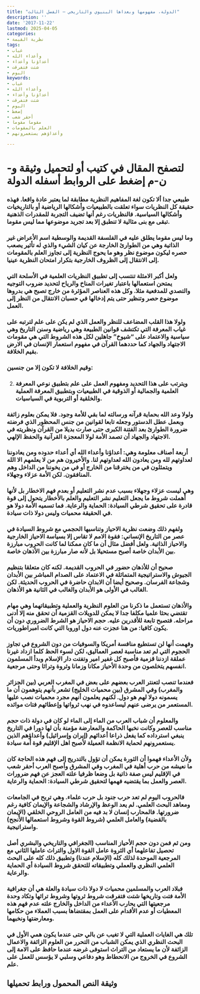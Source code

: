 ```yaml
---
title: "الدولة، مفهومها وبعداها البنيوي والتاريخي – الفصل الثالث"
description: ''
date: '2017-11-22'
lastmod: 2025-04-05
categories:
- نظرية القيمة
tags:
- غياب
- وأعداء الله
- أعداؤنا وأعداء
- شتت فتفرقت
- اليوم
keywords:
- غياب
- وأعداء الله
- أعداؤنا وأعداء
- شتت فتفرقت
- اليوم
- إضغط
- أحقر شعب
- مقوما مقوما
- العلم بالمقومات
- وأعداؤهم يستعمرونهم

---
```

# **لتصفح المقال في كتيب أو لتحميل وثيقة و-ن-م إضغط على الروابط أسفله** **الدولة**

### طبيعي جدا ألا تكون لغة المفاهيم النظرية مطابقة لما يعتبر عادة واقعا. فهذه حقيقة كل النظريات سواء تعلقت بالطبيعيات وأشكالها الرياضية أو بالتاريخيات وأشكالها السياسية. فالنظريات رغم أنها تضيف التجربة للمقدرات الذهنية تبقى مع بنى مثالية لا تنطبق إلا بعد تجريد موضوعها مما ليس مقوما.

### وما ليس مقوما يطلق عليه في الفلسفة القديمة والوسطية اسم الأعراض غير الذاتية وهي من الطوارئ الخارجة عن كيان الشيء والذي له تأثير يصعب حصره ليكون موضوع نظر وهو ما يحوج النظرية إلى تجاوز العلم بالمقومات إلى الانتقال إلى الظروف الخارجية بتكرار امتحان النظرية عينيا.

### ولعل أكبر الامثلة تنتسب إلى تطبيق النظريات العلمية في الأسلحة التي يمتحن استعمالها باعتبار تغيرات المناخ والرياح لتحديد ضروب التوجيه والتصدي للمدفعية مثلا. وكل هذه العناصر المؤثرة من خارج تصبح هي بدروها موضوع حصر وتنظير حتى يتم إدخالها في حسبان الانتقال من النظر إلى العمل.

### ولولا هذا القلب المضاعف للنظر والعمل الذي لم يكن على علم لترتبه على غياب المعرفة التي تكتشف قوانين الطبيعة وهي رياضية وسنن التاريخ وهي سياسية والاعتماد على “شيوخ” جاهلين لكل هذه الشروط التي هي مقومات الاجتهاد والجهاد كما حددهما القرآن في مفهوم استعمار الإنسان في الارض بقيم الخلافة.

### وقيم الخلافة لا تكون إلا من جنسين:

2. ### ويترتب على هذا التحديد ومفهوم العمل على علم بتطبيق نوعي المعرفة العلمية والجمالية أو الذوقية في الطبيعيات وبتطبيق المعرفة العملية والخلقية أو التربوية في السياسيات.

### ولولا وعد الله بحماية قرآنه ورسالته لما بقي للأمة وجود. فلا يمكن بعلوم زائفة وبعمل عطل الدستور وجعله تابعا لقوانين من جنس المحظور الذي فرضته ضرورة الطوارئ بعد الفتنة الكبرى حتى صارت بديلا من القرآن ونظريته في الاجتهاد والجهاد أن تصمد الأمة لولا المعجزة القرآنية والحفظ الإلهي.

### أربعة أصناف معلومة وهي: أعداؤنا وأعداء الله أي أعداء حدوده ومن يعادوننا لعداوتهم لله ومن يعادون الله لعداوتهم لنا. والأخيرون هم من لا يعلمهم الا الله ويتمثلون في من يخترقنا من الخارج أو في من يخوننا من الداخل وهم المنافقون. لكن الأمة عزلاء وجهلاء.

### وهي ليست عزلاء وجهلاء بسبب عدم نشر التعليم أو بعدم فهم الاخطار بل لأنها أهملت شروط ما يجعل التعليم نشر التعليم والعلم بالأخطار يتحول إلى قوة قادرة على تحقيق شرطي السيادة: الحماية والرعاية. فما تسميه الأمة دولا هو في الحقيقة محميات وليس دولا ذات سيادة.

### ولفهم ذلك وضعت نظرية الاحياز وتناسبها الحجمي مع شروط السيادة في عصر من التاريخ الإنساني: فقوة الامم لا تقاس إلا بسياسة الاحياز الخارجية والاحياز الذاتية. ولعل أفضل مثال أن ما كان ممكنا لما كانت الحروب مبارزة بين الأبدان خاصة أصبح مستحيلا بل لأنه صار مبارزة بين الأذهان خاصة.

### صحيح أن للأذهان حضور في الحروب القديمة. لكنه كان متعلقا بتنظيم الجيوش والاستراتيجية المتماثلة في الاعتماد على الصدام المباشر بين الأبدان وشجاعة الفرسان. وصحيح أيضا أن الابدان حاضرة في الحروب الحديثة. لكن الغالب في الأولى هو الأبدان والغالب في الثانية هو الأذهان.

### والأذهان تستعمل ما ذكرنا من العلوم النظرية والعملية وتطبيقاتهما وهي مهام تقتضي بحثا علميا مكلفا جدا لا يمكن للدويلات القزمية أن تحقق منه إلا أدنى مراحله. فتصبح تابعة للأقدرين عليه. حجم الاحياز هو الشرط الضروري دون أن يكون كافيا: من هنا عجزت عنه دول اوروبا التي كانت امبراطوريات.

### وفهمت أنها لن تستطيع منافسة أمريكا والسوفيات من دون الشروع في تجاوز الحجوم التي لم تعد مناسبة لعصر العماليق، لكن لسوء الحظ كلما ازداد غيرنا عملقة ازدننا قزمية فأصبح كل غفير امير وتفتت دار الإسلام وبدأ المسلمون انفسهم يتخلصون من وحدة الأحياز مكانا وزمانا وثروة وتراثا وحتى مرجعية.

### فعندما تنصب لتعنتر العرب بعضهم على بعض في المغرب العربي (بين الجزائر والمغرب) وفي المشرق (بين محميات الخليج) تشعر بأنهم يتوهمون أن ما يسمونه دولا لهم هو دول. لكنهم يعلمون أنهم مجرد محميات نصب عليها المستعمر من يرضى عنهم ليساعدوه في نهب ثرواتها وإعطائهم فتات موائده.

### والمعلوم أن شباب العرب من الماء إلى الماء لو كان في دولة ذات حجم مناسب للعصر وكانت نخبها الحاكمة والمعارضة مؤمنة بأن لها دورا في التاريخ ينبغي استرداده كما يفعل ذراعا أعدائهم (إيران وإسرائيل) وأعداؤهم الذين يستعمرونهم لحماية الانظمة العميلة لأصبح اهل الإقليم قوة أمة سيادة.

### ولأن الأعداء فهموا أن الثورة يمكن أن تؤول بالتدريج إلى فهم هذه الحاجة كان ما نعيشه من حرب أهلية في المغرب وفي المشرق وأصبح العرب أحقر شعب في الإقليم ليس صفة ذاتية بل وضعا ظرفيا علته العجز عن فهم ضرورات العصر والعمل بما يقتضيه فهمها لتحقيق شرطي السيادة: الحماية والرعاية.

### فالحروب اليوم لم تعد حرب جنود بل حرب علماء. وهي تربح في الجامعات ومعاهد البحث العلمي. لم يعد الوعظ والإرشاد والشجاعة والإيمان كافية رغم ضرورتها. فالمحارب إنسان لا بد فيه من العامل الروحي الخلقي (الإيمان بالقضية) والعامل العلمي (شروط القوة وشروط استعمالها الأنجح) واستراتيجية.

### ومن ثم فمن دون حجم الأحياز المناسب (الجغرافي والتاريخي والبشري أصل تحصيل تفاعلهما أي الثروة عامل القوة الاول والتراث عاملها الثاني مع المرجعية الموحدة لذلك كله (الإسلام عندنا) وتطبيق ذلك كله على البحث العلمي النظري والعملي وتطبيقاته للتحقق شروط السيادة أي الحماية والرعاية.

### فبلاد العرب والمسلمين محميات لا دولا ذات سيادة والعلة هي أن جغرافية الأمة فتت وتاريخها شتت فتفرقت شروط ثروتها وشروط تراثها وتكاد وحدة مرجعيتها التي يحارب الأعداء من الداخل والخارج علته عدم فهم هذه المعطيات أو عدم الأقدام على العمل بمقتضاها بسبب العملاء من حكامها ومعارضتها ونخبهما.

### تلك هي الغايات العملية التي لا تغيب عن بالي حتى عندما يكون همي الأول في البحث النظري الذي يمكن الشباب من التحرر من العلوم الزائفة والاعمال الزائفة لأن ما يستعاد من التراث استوفى غرضه عندما حافظ على الامة إلى الشروع في الخروج من الانحطاط وهو دفاعي وسلبي لا يؤسس للعمل على علم.

## وثيقة النص المحمول ورابط تحميلها

###
